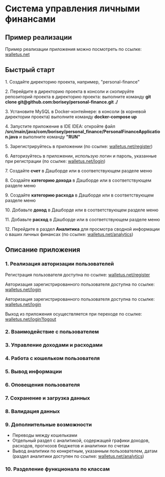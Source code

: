 <h1>Система управления личными финансами</h1>

<h2>Пример реализации</h2>
<p>Пример реализации приложения можно посмотреть по ссылке: <a href="https://walletus.net/">walletus.net</a></p>

<h2>Быстрый старт</h2>
<p>1. Создайте директорию проекта, например, "personal-finance"</p>
<p>2. Перейдите в директорию проекта в консоли и скопируйте репозиторий проекта в директорию проекта: выполните команду <strong>git clone git@github.com:borisey/personal-finance.git ./</strong></p>
<p>3. Установите MySQL в Docker-контейнере: в консоли (в корневой директории проекта) выполните команду <strong>docker-compose up</strong></p>
<p>4. Запустите приложение в IDE IDEA: откройте файл <strong>/src/main/java/com/borisey/personal_finance/PersonalFinanceApplication.java</strong> и выполните команду <strong>"RUN"</strong></p>
<p>5. Зарегистрируйтесь в приложении (по ссылке: <a href="https://walletus.net/register">walletus.net/register</a>)</p>
<p>6. Авторизуйтесь в приложении, использую логин и пароль, указанные при регистрации (по ссылке: <a href="https://walletus.net/login">walletus.net/login</a>)</p>
<p>7. Создайте <strong>счет</strong> в Дашборде или в соответствующем разделе меню</p>
<p>8. Создайте <strong>категорию дохода</strong> в Дашборде или в соответствующем разделе меню</p>
<p>9. Создайте <strong>категорию расхода</strong> в Дашборде или в соответствующем разделе меню</p>
<p>10. Добавьте <strong>доход</strong> в Дашборде или в соответствующем разделе меню</p>
<p>11. Добавьте <strong>расход</strong> в Дашборде или в соответствующем разделе меню</p>
<p>12. Перейдите в раздел <strong>Аналитика</strong> для просмотра сводной информации о ваших личных финансах (по ссылке: <a href="https://walletus.net/analytics">walletus.net/analytics</a>)</p>

<h2>Описание приложения</h2>
<h3>1. Реализация авторизации пользователей</h3>
<p>Регистрация пользователя доступна по ссылке: <a href="https://walletus.net/register">walletus.net/register</a></p>
<p>Авторизация зарегистрированного пользователя доступна по ссылке: <a href="https://walletus.net/login">walletus.net/login</a></p>
<p>Авторизация зарегистрированного пользователя доступна по ссылке: <a href="https://walletus.net/login">walletus.net/login</a></p>
<p>Выход из приложения осуществляется при переходе по ссылке: <a href="https://walletus.net/login?logout">walletus.net/login?logout</a></p>
<h3>2. Взаимодействие с пользователем</h3>
<h3>3. Управление доходами и расходами</h3>
<h3>4. Работа с кошельком пользователя</h3>
<h3>5. Вывод информации</h3>
<h3>6. Оповещения пользователя</h3>
<h3>7. Сохранение и загрузка данных</h3>
<h3>8. Валидация данных</h3>
<h3>9. Дополнительные возможности</h3>
<ul>
    <li>Переводы между кошельками</li>
    <li>Отдельный раздел с аналитикой, содержащей графики доходов, расходов, прогнозов бюджетов и аналитики по счетам</li>
    <li>Вывод аналитики по конкретным, указанным пользователем, датам (раздел аналитики доступен по ссылке: <a href="https://walletus.net/analytics">walletus.net/analytics</a>)</li>
</ul>
<h3>10. Разделение функционала по классам</h3>


